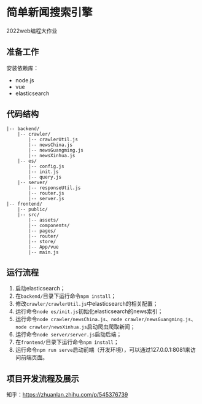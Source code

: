 # 简单新闻搜索引擎
2022web编程大作业

## 准备工作

安装依赖库：

* node.js
* vue
* elasticsearch

## 代码结构

```
|-- backend/
    |-- crawler/
        |-- crawlerUtil.js
        |-- newsChina.js
        |-- newsGuangming.js
        |-- newsXinhua.js
    |-- es/
        |-- config.js
        |-- init.js
        |-- query.js
    |-- server/
        |-- responseUtil.js
        |-- router.js
        |-- server.js
|-- frontend/
    |-- public/
    |-- src/
        |-- assets/
        |-- components/
        |-- pages/
        |-- router/
        |-- store/
        |-- App/vue
        |-- main.js
```

## 运行流程

1. 启动elasticsearch；
2. 在`backend/`目录下运行命令`npm install`；
3. 修改`crawler/crawlerUtil.js`中elasticsearch的相关配置；
4. 运行命令`node es/init.js`初始化elasticsearch的news索引；
5. 运行命令`node crawler/newsChina.js`、`node crawler/newsGuangming.js`、`node crawler/newsXinhua.js`启动爬虫爬取新闻；
6. 运行命令`node server/server.js`启动后端；
7. 在`frontend/`目录下运行命令`npm install`；
8. 运行命令`npm run serve`启动前端（开发环境），可以通过127.0.0.1:8081来访问前端页面。

## 项目开发流程及展示

知乎：https://zhuanlan.zhihu.com/p/545376739
